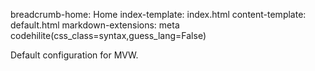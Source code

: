 breadcrumb-home:    Home
index-template:     index.html
content-template:   default.html
markdown-extensions: meta
    codehilite(css_class=syntax,guess_lang=False)

Default configuration for MVW.
